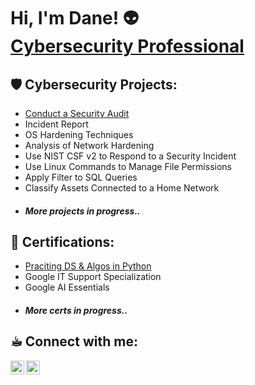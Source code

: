 <h1>Hi, I'm Dane! 👽 <br/><a <a href="https://www.linkedin.com/in/dainecryption/">Cybersecurity Professional</a></h1>

<h2> 🛡️ Cybersecurity Projects: </h2>

  - [Conduct a Security Audit](https://github.com/dainecryption/SecurityAudit/tree/main)
  - Incident Report
  - OS Hardening Techniques
  - Analysis of Network Hardening
  - Use NIST CSF v2 to Respond to a Security Incident
  - Use Linux Commands to Manage File Permissions
  - Apply Filter to SQL Queries
  - Classify Assets Connected to a Home Network
  - <h4><i> More projects in progress.. </i></h4>

<h2> 📜 Certifications: </h2>

  - [Praciting DS & Algos in Python](https://github.com/joshmadakor1/Algorithms-Practice)
  - Google IT Support Specialization
  - Google AI Essentials
 - <h4><i> More certs in progress.. </i></h4>

<h2> ☕︎ Connect with me:</h2>

[<img align="left" alt="DaineParaon | LinkedIn" width="22px" src="https://cdn.jsdelivr.net/npm/simple-icons@v3/icons/linkedin.svg" />][linkedin]
[<img align="left" alt="DaineParaon | Instagram" width="22px" src="https://cdn.jsdelivr.net/npm/simple-icons@v3/icons/instagram.svg" />][instagram]

[instagram]: https://www.instagram.com/dainegrs/
[linkedin]: https://linkedin.com/in/dainecryption/

<!--
**dainecryption** is a ✨ _special_ ✨ repository because its `README.md` (this file) appears on your GitHub profile.

Here are some ideas to get you started:

- 🔭 I’m currently working on ...
- 🌱 I’m currently learning ...
- 👯 I’m looking to collaborate on ...
- 🤔 I’m looking for help with ...
- 💬 Ask me about ...
- 📫 How to reach me: ...
- 😄 Pronouns: ...
- ⚡ Fun fact: ...
-->
